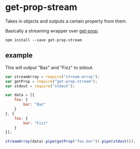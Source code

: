 get-prop-stream
===============

Takes in objects and outputs a certain property from them.

Basically a streaming wrapper over [get-prop](https://www.npmjs.com/package/get-prop).

`npm install --save get-prop-stream`

example
-------

This will output "Baz" and "Fizz" to stdout.

```javascript
var streamArray = require("stream-array");
var getProp = require("get-prop-stream");
var stdout = require("stdout");

var data = [{
	foo: {
		bar: "Baz"
	}
}, {
	foo: {
		bar: "Fizz"
	}
}];

streamArray(data).pipe(getProp("foo.bar")).pipe(stdout());
```
